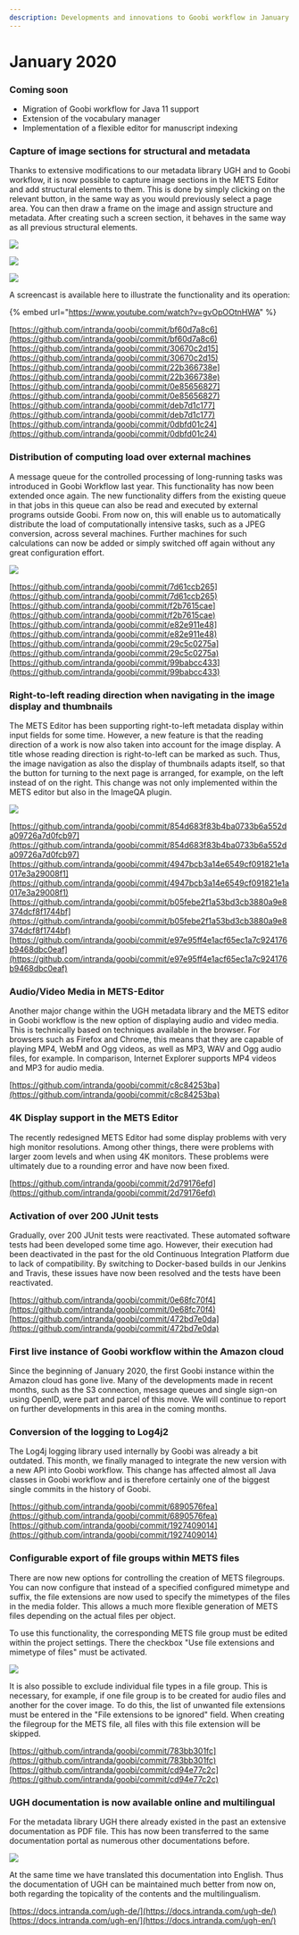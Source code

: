 ```yaml
---
description: Developments and innovations to Goobi workflow in January 2020
---
```


# January 2020

### Coming soon

* Migration of Goobi workflow for Java 11 support
* Extension of the vocabulary manager
* Implementation of a flexible editor for manuscript indexing

### Capture of image sections for structural and metadata

Thanks to extensive modifications to our metadata library UGH and to Goobi workflow, it is now possible to capture image sections in the METS Editor and add structural elements to them. This is done by simply clicking on the relevant button, in the same way as you would previously select a page area. You can then draw a frame on the image and assign structure and metadata. After creating such a screen section, it behaves in the same way as all previous structural elements.

![](../.gitbook/assets/2001_area1_en.png)

![](../.gitbook/assets/2001_area2_en.png)

![](../.gitbook/assets/2001_area3_en.png)

A screencast is available here to illustrate the functionality and its operation:

{% embed url="https://www.youtube.com/watch?v=gvOpOOtnHWA" %}

[https://github.com/intranda/goobi/commit/bf60d7a8c6](https://github.com/intranda/goobi/commit/bf60d7a8c6)  
[https://github.com/intranda/goobi/commit/30670c2d15](https://github.com/intranda/goobi/commit/30670c2d15)  
[https://github.com/intranda/goobi/commit/22b366738e](https://github.com/intranda/goobi/commit/22b366738e)  
[https://github.com/intranda/goobi/commit/0e85656827](https://github.com/intranda/goobi/commit/0e85656827)  
[https://github.com/intranda/goobi/commit/deb7d1c177](https://github.com/intranda/goobi/commit/deb7d1c177)  
[https://github.com/intranda/goobi/commit/0dbfd01c24](https://github.com/intranda/goobi/commit/0dbfd01c24)

### Distribution of computing load over external machines

A message queue for the controlled processing of long-running tasks was introduced in Goobi Workflow last year. This functionality has now been extended once again. The new functionality differs from the existing queue in that jobs in this queue can also be read and executed by external programs outside Goobi. From now on, this will enable us to automatically distribute the load of computationally intensive tasks, such as a JPEG conversion, across several machines. Further machines for such calculations can now be added or simply switched off again without any great configuration effort.

![](../.gitbook/assets/2001_queue_task_en.png)

[https://github.com/intranda/goobi/commit/7d61ccb265](https://github.com/intranda/goobi/commit/7d61ccb265)  
[https://github.com/intranda/goobi/commit/f2b7615cae](https://github.com/intranda/goobi/commit/f2b7615cae)  
[https://github.com/intranda/goobi/commit/e82e911e48](https://github.com/intranda/goobi/commit/e82e911e48)  
[https://github.com/intranda/goobi/commit/29c5c0275a](https://github.com/intranda/goobi/commit/29c5c0275a)  
[https://github.com/intranda/goobi/commit/99babcc433](https://github.com/intranda/goobi/commit/99babcc433)

### Right-to-left reading direction when navigating in the image display and thumbnails

The METS Editor has been supporting right-to-left metadata display within input fields for some time. However, a new feature is that the reading direction of a work is now also taken into account for the image display. A title whose reading direction is right-to-left can be marked as such. Thus, the image navigation as also the display of thumbnails adapts itself, so that the button for turning to the next page is arranged, for example, on the left instead of on the right. This change was not only implemented within the METS editor but also in the ImageQA plugin.

![](../.gitbook/assets/2001_left_to_right_en.png)

[https://github.com/intranda/goobi/commit/854d683f83b4ba0733b6a552da09726a7d0fcb97](https://github.com/intranda/goobi/commit/854d683f83b4ba0733b6a552da09726a7d0fcb97)  
[https://github.com/intranda/goobi/commit/4947bcb3a14e6549cf091821e1a017e3a29008f1](https://github.com/intranda/goobi/commit/4947bcb3a14e6549cf091821e1a017e3a29008f1)  
[https://github.com/intranda/goobi/commit/b05febe2f1a53bd3cb3880a9e8374dcf8f1744bf](https://github.com/intranda/goobi/commit/b05febe2f1a53bd3cb3880a9e8374dcf8f1744bf)  
[https://github.com/intranda/goobi/commit/e97e95ff4e1acf65ec1a7c924176b9468dbc0eaf](https://github.com/intranda/goobi/commit/e97e95ff4e1acf65ec1a7c924176b9468dbc0eaf)

### Audio/Video Media in METS-Editor

Another major change within the UGH metadata library and the METS editor in Goobi workflow is the new option of displaying audio and video media. This is technically based on techniques available in the browser. For browsers such as Firefox and Chrome, this means that they are capable of playing MP4, WebM and Ogg videos, as well as MP3, WAV and Ogg audio files, for example. In comparison, Internet Explorer supports MP4 videos and MP3 for audio media.

[https://github.com/intranda/goobi/commit/c8c84253ba](https://github.com/intranda/goobi/commit/c8c84253ba)

### 4K Display support in the METS Editor

The recently redesigned METS Editor had some display problems with very high monitor resolutions. Among other things, there were problems with larger zoom levels and when using 4K monitors. These problems were ultimately due to a rounding error and have now been fixed.

[https://github.com/intranda/goobi/commit/2d79176efd](https://github.com/intranda/goobi/commit/2d79176efd)

### Activation of over 200 JUnit tests

Gradually, over 200 JUnit tests were reactivated. These automated software tests had been developed some time ago. However, their execution had been deactivated in the past for the old Continuous Integration Platform due to lack of compatibility. By switching to Docker-based builds in our Jenkins and Travis, these issues have now been resolved and the tests have been reactivated.

[https://github.com/intranda/goobi/commit/0e68fc70f4](https://github.com/intranda/goobi/commit/0e68fc70f4)  
[https://github.com/intranda/goobi/commit/472bd7e0da](https://github.com/intranda/goobi/commit/472bd7e0da)

### First live instance of Goobi workflow within the Amazon cloud

Since the beginning of January 2020, the first Goobi instance within the Amazon cloud has gone live. Many of the developments made in recent months, such as the S3 connection, message queues and single sign-on using OpenID, were part and parcel of this move. We will continue to report on further developments in this area in the coming months.

### Conversion of the logging to Log4j2

The Log4j logging library used internally by Goobi was already a bit outdated. This month, we finally managed to integrate the new version with a new API into Goobi workflow. This change has affected almost all Java classes in Goobi workflow and is therefore certainly one of the biggest single commits in the history of Goobi.

[https://github.com/intranda/goobi/commit/6890576fea](https://github.com/intranda/goobi/commit/6890576fea)  
[https://github.com/intranda/goobi/commit/1927409014](https://github.com/intranda/goobi/commit/1927409014)

### Configurable export of file groups within METS files

There are now new options for controlling the creation of METS filegroups. You can now configure that instead of a specified configured mimetype and suffix, the file extensions are now used to specify the mimetypes of the files in the media folder. This allows a much more flexible generation of METS files depending on the actual files per object.

To use this functionality, the corresponding METS file group must be edited within the project settings. There the checkbox "Use file extensions and mimetype of files" must be activated.

![](../.gitbook/assets/2001_filegroups_en.png)

It is also possible to exclude individual file types in a file group. This is necessary, for example, if one file group is to be created for audio files and another for the cover image. To do this, the list of unwanted file extensions must be entered in the "File extensions to be ignored" field. When creating the filegroup for the METS file, all files with this file extension will be skipped.

[https://github.com/intranda/goobi/commit/783bb301fc](https://github.com/intranda/goobi/commit/783bb301fc)  
[https://github.com/intranda/goobi/commit/cd94e77c2c](https://github.com/intranda/goobi/commit/cd94e77c2c)

### UGH documentation is now available online and multilingual

For the metadata library UGH there already existed in the past an extensive documentation as PDF file. This has now been transferred to the same documentation portal as numerous other documentations before.

![](../.gitbook/assets/2001_ugh_doku_en.png)

At the same time we have translated this documentation into English. Thus the documentation of UGH can be maintained much better from now on, both regarding the topicality of the contents and the multilingualism.

[https://docs.intranda.com/ugh-de/](https://docs.intranda.com/ugh-de/)  
[https://docs.intranda.com/ugh-en/](https://docs.intranda.com/ugh-en/)

